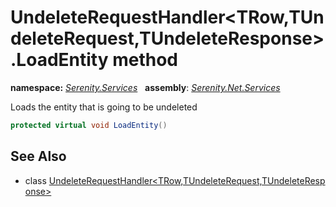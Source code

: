 # UndeleteRequestHandler&lt;TRow,TUndeleteRequest,TUndeleteResponse&gt;.LoadEntity method
**namespace:** *[Serenity.Services](../../README.md#serenity.services-namespace)*   **assembly**: *[Serenity.Net.Services](../../README.md)*

Loads the entity that is going to be undeleted

```csharp
protected virtual void LoadEntity()
```

## See Also

* class [UndeleteRequestHandler&lt;TRow,TUndeleteRequest,TUndeleteResponse&gt;](../UndeleteRequestHandler-3.md)